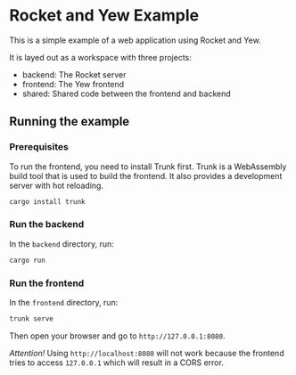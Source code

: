 # Rocket and Yew Example

This is a simple example of a web application using Rocket and Yew.

It is layed out as a workspace with three projects:
- backend: The Rocket server
- frontend: The Yew frontend
- shared: Shared code between the frontend and backend

## Running the example

### Prerequisites

To run the frontend, you need to install Trunk first. Trunk is a
WebAssembly build tool that is used to build the frontend. It also
provides a development server with hot reloading.

```sh
cargo install trunk
```

### Run the backend

In the `backend` directory, run:

```sh
cargo run
```

### Run the frontend

In the `frontend` directory, run:

```sh
trunk serve
```

Then open your browser and go to `http://127.0.0.1:8080`.

*Attention!* Using `http://localhost:8080` will not work because the frontend
tries to access `127.0.0.1` which will result in a CORS error.
